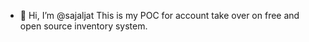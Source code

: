 - 👋 Hi, I’m @sajaljat
This is my POC for account take over on free and open source inventory system.



